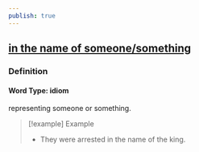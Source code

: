```yaml
---
publish: true
---
```

## [in the name of someone/something](https://dictionary.cambridge.org/dictionary/english/in-the-name-of-someone/something)

### Definition
#### Word Type: idiom
representing someone or something.

>[!example] Example
> - They were arrested in the name of the king.
